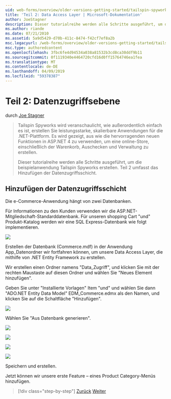 ```yaml
---
uid: web-forms/overview/older-versions-getting-started/tailspin-spyworks/tailspin-spyworks-part-2
title: 'Teil 2: Data Access Layer | Microsoft-Dokumentation'
author: JoeStagner
description: Dieser tutorialreihe werden alle Schritte ausgeführt, um die beispielanwendung Tailspin Spyworks erstellen. Teil 2 umfasst das Hinzufügen der Datenzugriffsschicht.
ms.author: riande
ms.date: 07/21/2010
ms.assetid: 5a9d5429-d70b-411c-8474-f42cf7ef8a2b
msc.legacyurl: /web-forms/overview/older-versions-getting-started/tailspin-spyworks/tailspin-spyworks-part-2
msc.type: authoredcontent
ms.openlocfilehash: 3fbc6fe4d94534a038a81532b3cd8ca30ddf9b11
ms.sourcegitcommit: 0f1119340e4464720cfd16d0ff15764746ea1fea
ms.translationtype: MT
ms.contentlocale: de-DE
ms.lasthandoff: 04/09/2019
ms.locfileid: "59378387"
---
```

# <a name="part-2-data-access-layer"></a>Teil 2: Datenzugriffsebene

durch [Joe Stagner](https://github.com/JoeStagner)

> Tailspin Spyworks wird veranschaulicht, wie außerordentlich einfach es ist, erstellen Sie leistungsstarke, skalierbare Anwendungen für die .NET-Plattform. Es wird gezeigt, aus wie die hervorragenden neuen Funktionen in ASP.NET 4 zu verwenden, um eine online-Store, einschließlich der Warenkorb, Auschecken und Verwaltung zu erstellen.
> 
> Dieser tutorialreihe werden alle Schritte ausgeführt, um die beispielanwendung Tailspin Spyworks erstellen. Teil 2 umfasst das Hinzufügen der Datenzugriffsschicht.


## <a id="_Toc260221668"></a>  Hinzufügen der Datenzugriffsschicht

Die e-Commerce-Anwendung hängt von zwei Datenbanken.

Für Informationen zu den Kunden verwenden wir die ASP.NET-Mitgliedschaft-Standarddatenbank. Für unseren shopping Cart "und" Produkt-Katalog werden wir eine SQL Express-Datenbank wie folgt implementieren.

![](tailspin-spyworks-part-2/_static/image1.jpg)

Erstellen der Datenbank (Commerce.mdf) in der Anwendung App\_Datenordner wir fortfahren können, um unsere Data Access Layer, die mithilfe von .NET Entity Framework zu erstellen.

Wir erstellen einen Ordner namens "Data\_Zugriff", und klicken Sie mit der rechten Maustaste auf diesen Ordner und wählen Sie "Neues Element hinzufügen".

Geben Sie unter "Installierte Vorlagen" Item "und" und wählen Sie dann "ADO.NET Entity Data Model" EDM\_Commerce.edmx als den Namen, und klicken Sie auf die Schaltfläche "Hinzufügen".

![](tailspin-spyworks-part-2/_static/image2.jpg)

Wählen Sie "Aus Datenbank generieren".

![](tailspin-spyworks-part-2/_static/image1.png)

![](tailspin-spyworks-part-2/_static/image2.png)

![](tailspin-spyworks-part-2/_static/image3.png)

![](tailspin-spyworks-part-2/_static/image3.jpg)

Speichern und erstellen.

Jetzt können wir unsere erste Feature – eines Product Category-Menüs hinzufügen.

> [!div class="step-by-step"]
> [Zurück](tailspin-spyworks-part-1.md)
> [Weiter](tailspin-spyworks-part-3.md)
